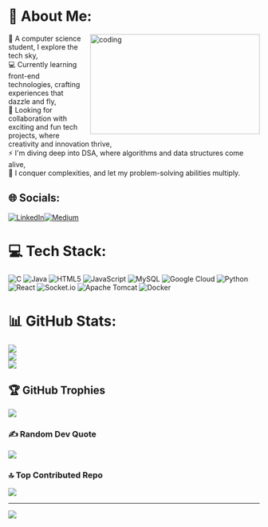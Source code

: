 # 💫 About Me:
<div style="overflow: hidden;">
  <img src="[https://github.com/Akartikgupta/Akartikgupta/blob/main/background.gif](https://github.com/Akartikgupta/Akartikgupta/blob/main/devguy3.gif)" align="right" alt="coding" width="340" height="200" style="margin-left: 10px; margin-bottom: 10px;"/>
  🔭 A computer science student, I explore the tech sky,<br>
  💻 Currently learning front-end technologies, crafting experiences that dazzle and fly,<br>
  🤝 Looking for collaboration with exciting and fun tech projects, where creativity and innovation thrive,<br>
  ⚡ I'm diving deep into DSA, where algorithms and data structures come alive,<br>
  🤔 I conquer complexities, and let my problem-solving abilities multiply.
</div>


## 🌐 Socials:
[![LinkedIn](https://img.shields.io/badge/LinkedIn-%230077B5.svg?logo=linkedin&logoColor=white)](https://linkedin.com/in/www.linkedin.com/in/kartik-gupta-633431243)[![Medium](https://img.shields.io/badge/Medium-12100E?logo=medium&logoColor=white)](https://medium.com/@kartik.gupta0501)  

# 💻 Tech Stack:
![C](https://img.shields.io/badge/c-%2300599C.svg?style=for-the-badge&logo=c&logoColor=white) ![Java](https://img.shields.io/badge/java-%23ED8B00.svg?style=for-the-badge&logo=openjdk&logoColor=white) ![HTML5](https://img.shields.io/badge/html5-%23E34F26.svg?style=for-the-badge&logo=html5&logoColor=white) ![JavaScript](https://img.shields.io/badge/javascript-%23323330.svg?style=for-the-badge&logo=javascript&logoColor=%23F7DF1E) ![MySQL](https://img.shields.io/badge/mysql-4479A1.svg?style=for-the-badge&logo=mysql&logoColor=white) ![Google Cloud](https://img.shields.io/badge/GoogleCloud-%234285F4.svg?style=for-the-badge&logo=google-cloud&logoColor=white) ![Python](https://img.shields.io/badge/python-3670A0?style=for-the-badge&logo=python&logoColor=ffdd54) ![React](https://img.shields.io/badge/react-%2320232a.svg?style=for-the-badge&logo=react&logoColor=%2361DAFB) ![Socket.io](https://img.shields.io/badge/Socket.io-black?style=for-the-badge&logo=socket.io&badgeColor=010101) ![Apache Tomcat](https://img.shields.io/badge/apache%20tomcat-%23F8DC75.svg?style=for-the-badge&logo=apache-tomcat&logoColor=black) ![Docker](https://img.shields.io/badge/docker-%230db7ed.svg?style=for-the-badge&logo=docker&logoColor=white)
# 📊 GitHub Stats:
![](https://github-readme-stats.vercel.app/api?username=Akartikgupta&theme=dark&hide_border=false&include_all_commits=false&count_private=false)<br/>
![](https://github-readme-streak-stats.herokuapp.com/?user=Akartikgupta&theme=dark&hide_border=false)<br/>
![](https://github-readme-stats.vercel.app/api/top-langs/?username=Akartikgupta&theme=dark&hide_border=false&include_all_commits=false&count_private=false&layout=compact)

## 🏆 GitHub Trophies
![](https://github-profile-trophy.vercel.app/?username=Akartikgupta&theme=radical&no-frame=false&no-bg=true&margin-w=4)

### ✍️ Random Dev Quote
![](https://quotes-github-readme.vercel.app/api?type=horizontal&theme=radical)

### 🔝 Top Contributed Repo
![](https://github-contributor-stats.vercel.app/api?username=Akartikgupta&limit=5&theme=dark&combine_all_yearly_contributions=true)

---
[![](https://visitcount.itsvg.in/api?id=Akartikgupta&icon=0&color=0)](https://visitcount.itsvg.in)

<!-- Proudly created with GPRM ( https://gprm.itsvg.in ) -->
